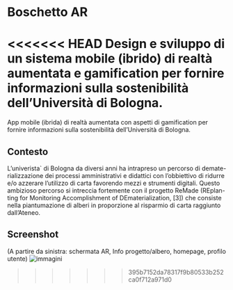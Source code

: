 # Boschetto AR

<<<<<<< HEAD
Design e sviluppo di un sistema mobile (ibrido) di realtà aumentata e gamification per fornire informazioni sulla sostenibilità dell’Università di Bologna.
=======
App mobile (ibrida) di realtà aumentata con aspetti di gamification per fornire informazioni sulla sostenibilità dell’Università di Bologna.

## Contesto
L’univerista` di Bologna da diversi anni ha intrapreso un percorso di demate- rializzazione dei processi amministrativi e didattici con l’obbiettivo di ridurre e/o azzerare l’utilizzo di carta favorendo mezzi e strumenti digitali. Questo ambizioso percorso si intreccia fortemente con il progetto ReMade (REplan- ting for Monitoring Accomplishment of DEmaterialization, [3]) che consiste nella piantumazione di alberi in proporzione al risparmio di carta raggiunto dall’Ateneo.

## Screenshot
(A partire da sinistra: schermata AR, Info progetto/albero, homepage, profilo utente)
![immagini](https://user-images.githubusercontent.com/73893880/198372027-9346ab3c-6867-4249-8f9d-98a20188fe7b.png)
>>>>>>> 395b7152da78317f9b80533b252ca0f712a971d0
